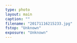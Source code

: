 ```yaml
---
type: photo
layout: main
caption: ""
filename: "20171116215233.jpg"
fstop: "Unknown"
exposure: "Unknown"
---
```

